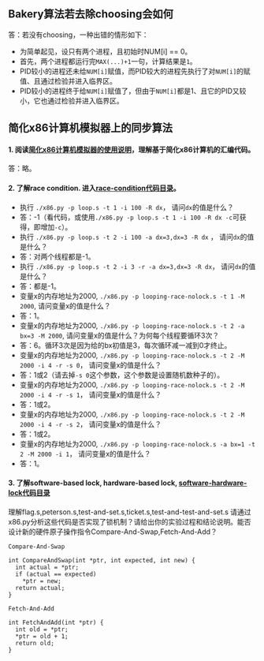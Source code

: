 ## Bakery算法若去除choosing会如何

答：若没有choosing，一种出错的情形如下：
 - 为简单起见，设只有两个进程，且初始时NUM[i] == 0。
 - 首先，两个进程都运行完`MAX(...)+1`一句，计算结果是`1`。
 - PID较小的进程还未给`NUM[i]`赋值，而PID较大的进程先执行了对`NUM[i]`的赋值、且通过检验并进入临界区。
 - PID较小的进程终于给`NUM[i]`赋值了，但由于`NUM[i]`都是1、且它的PID又较小，它也通过检验并进入临界区。

## 简化x86计算机模拟器上的同步算法

#### 1. 阅读[简化x86计算机模拟器的使用说明](https://github.com/chyyuu/ucore_lab/blob/master/related_info/lab7/lab7-spoc-exercise.md)，理解基于简化x86计算机的汇编代码。

答：略。

#### 2. 了解race condition. 进入[race-condition代码目录](https://github.com/chyyuu/ucore_lab/tree/master/related_info/lab7/race-condition)。

- 执行 `./x86.py -p loop.s -t 1 -i 100 -R dx`， 请问`dx`的值是什么？
 - 答：-1（看代码，或使用`./x86.py -p loop.s -t 1 -i 100 -R dx -c`可获得，即增加`-c`）。
- 执行 `./x86.py -p loop.s -t 2 -i 100 -a dx=3,dx=3 -R dx` ， 请问`dx`的值是什么？
 - 答：对两个线程都是-1。
- 执行 `./x86.py -p loop.s -t 2 -i 3 -r -a dx=3,dx=3 -R dx`， 请问`dx`的值是什么？
 - 答：都是-1。
- 变量x的内存地址为2000, `./x86.py -p looping-race-nolock.s -t 1 -M 2000`, 请问变量x的值是什么？
 - 答：1。
- 变量x的内存地址为2000, `./x86.py -p looping-race-nolock.s -t 2 -a bx=3 -M 2000`, 请问变量x的值是什么？为何每个线程要循环3次？
 - 答：6。循环3次是因为给的bx初值是3，每次循环减一减到0才终止。
- 变量x的内存地址为2000, `./x86.py -p looping-race-nolock.s -t 2 -M 2000 -i 4 -r -s 0`， 请问变量x的值是什么？
 - 答：1或2（请去掉`-s 0`这个参数，这个参数是设置随机数种子的）。
- 变量x的内存地址为2000, `./x86.py -p looping-race-nolock.s -t 2 -M 2000 -i 4 -r -s 1`， 请问变量x的值是什么？
 - 答：1或2。
- 变量x的内存地址为2000, `./x86.py -p looping-race-nolock.s -t 2 -M 2000 -i 4 -r -s 2`， 请问变量x的值是什么？ 
 - 答：1或2。
- 变量x的内存地址为2000, `./x86.py -p looping-race-nolock.s -a bx=1 -t 2 -M 2000 -i 1`， 请问变量x的值是什么？ 
 - 答：1。

#### 3. 了解software-based lock, hardware-based lock, [software-hardware-lock代码目录](https://github.com/chyyuu/ucore_lab/tree/master/related_info/lab7/software-hardware-locks)

理解flag.s,peterson.s,test-and-set.s,ticket.s,test-and-test-and-set.s 请通过x86.py分析这些代码是否实现了锁机制？请给出你的实验过程和结论说明。能否设计新的硬件原子操作指令Compare-And-Swap,Fetch-And-Add？
```
Compare-And-Swap

int CompareAndSwap(int *ptr, int expected, int new) {
  int actual = *ptr;
  if (actual == expected)
    *ptr = new;
  return actual;
}
```

```
Fetch-And-Add

int FetchAndAdd(int *ptr) {
  int old = *ptr;
  *ptr = old + 1;
  return old;
}
```
